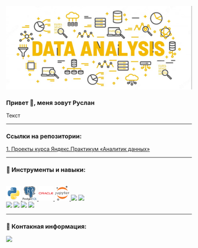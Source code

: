 <p align="center"> 
<img src="https://github.com/vaneevruslan/vaneevruslan/blob/main/banner.jpg?raw=true"/>
</p>

<h3 align="left">Привет 👋, меня зовут Руслан</h3>
Текст

<br>
<hr>

### Ссылки на репозитории:
 
 [1. Проекты курса Яндекс.Практикум «Аналитик данных»](https://github.com/vaneevruslan/DA_Projects_Yandex#readme)

<hr>

### 🧰 Инструменты и навыки:
<p align="left"> 
  <br>
<a href="https://www.python.org" target="_blank" rel="noreferrer"> <img src="https://raw.githubusercontent.com/devicons/devicon/master/icons/python/python-original.svg" alt="python" width="40" height="40"/> </a> 
<a href="https://www.postgresql.org" target="_blank" rel="noreferrer"> <img src="https://raw.githubusercontent.com/devicons/devicon/master/icons/postgresql/postgresql-original-wordmark.svg" alt="postgresql" width="40" height="40"/> </a>
<a href="https://www.oracle.com/" target="_blank" rel="noreferrer"> <img src="https://raw.githubusercontent.com/devicons/devicon/master/icons/oracle/oracle-original.svg" alt="oracle" width="40" height="40"/> </a> 
<a href ="https://jupyter.org/" target="_blank" rel="noreferrer"> <img src="https://github.com/devicons/devicon/blob/master/icons/jupyter/jupyter-original-wordmark.svg" alt="Jupyter" width="40" height="40"/> </a>
<img src="https://img.shields.io/badge/Tableau-E97627?style=for-the-badge&logo=Tableau&logoColor=white" /> 
<img src="https://img.shields.io/badge/github-%23121011.svg?style=for-the-badge&logo=github&logoColor=white"/> <br>
<img src="https://img.shields.io/badge/pandas-%23150458.svg?style=for-the-badge&logo=pandas&logoColor=white"/>
<img src="https://img.shields.io/badge/Plotly-%233F4F75.svg?style=for-the-badge&logo=plotly&logoColor=white"/>
<img src="https://img.shields.io/badge/numpy-%23013243.svg?style=for-the-badge&logo=numpy&logoColor=white"/>
<img src="https://img.shields.io/badge/SciPy-%230C55A5.svg?style=for-the-badge&logo=scipy&logoColor=%white"/>
</p>

<hr>

### 📱 Контакная информация:
<p align="left">
  <a href="https://t.me/vaneevr">
    <img src="https://img.shields.io/badge/Telegram-blue?logo=telegram&logoColor=white&style=for-the-badge"/>
  </a>
</p>


<!--
**vaneevruslan/vaneevruslan** is a ✨ _special_ ✨ repository because its `README.md` (this file) appears on your GitHub profile.

Here are some ideas to get you started:

- 🔭 I’m currently working on ...
- 🌱 I’m currently learning ...
- 👯 I’m looking to collaborate on ...
- 🤔 I’m looking for help with ...
- 💬 Ask me about ...
- 📫 How to reach me: ...
- 😄 Pronouns: ...
- ⚡ Fun fact: ...
-->
